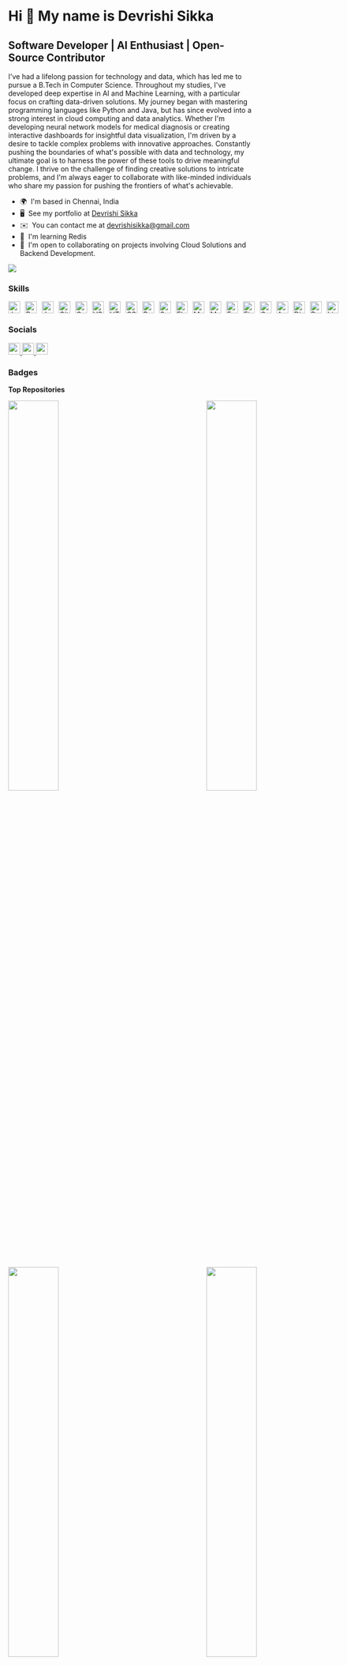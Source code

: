 Hi 👋 My name is Devrishi Sikka
===============================

Software Developer | AI Enthusiast | Open-Source Contributor
------------------------------------------------------------

I've had a lifelong passion for technology and data, which has led me to pursue a B.Tech in Computer Science. Throughout my studies, I've developed deep expertise in AI and Machine Learning, with a particular focus on crafting data-driven solutions. My journey began with mastering programming languages like Python and Java, but has since evolved into a strong interest in cloud computing and data analytics. Whether I'm developing neural network models for medical diagnosis or creating interactive dashboards for insightful data visualization, I'm driven by a desire to tackle complex problems with innovative approaches. Constantly pushing the boundaries of what's possible with data and technology, my ultimate goal is to harness the power of these tools to drive meaningful change. I thrive on the challenge of finding creative solutions to intricate problems, and I'm always eager to collaborate with like-minded individuals who share my passion for pushing the frontiers of what's achievable.

* 🌍  I'm based in Chennai, India
* 🖥️  See my portfolio at [Devrishi Sikka](http://devcodes.me/)
* ✉️  You can contact me at [devrishisikka@gmail.com](mailto:devrishisikka@gmail.com)
* 🧠  I'm learning Redis
* 🤝  I'm open to collaborating on projects involving Cloud Solutions and Backend Development.

<a href="https://www.github.com/DevrishiSikka" target="_blank" rel="noreferrer"><img
src="https://img.shields.io/github/followers/DevrishiSikka?logo=github&style=for-the-badge&color=22c55e&labelColor=000000" /></a>

### Skills


<p align="left" style="display:flex; gap:10px">
<a href="https://developer.mozilla.org/en-US/docs/Web/JavaScript" target="_blank" rel="noreferrer"><img src="https://raw.githubusercontent.com/danielcranney/readme-generator/main/public/icons/skills/javascript-colored.svg" width="24" height="24" alt="JavaScript" /></a><a href="https://www.python.org/" target="_blank" rel="noreferrer"><img src="https://raw.githubusercontent.com/danielcranney/readme-generator/main/public/icons/skills/python-colored.svg" width="24" height="24" alt="Python" /></a><a href="https://www.oracle.com/java/" target="_blank" rel="noreferrer"><img src="https://raw.githubusercontent.com/danielcranney/readme-generator/main/public/icons/skills/java-colored.svg" width="24" height="24" alt="Java" /></a><a href="https://git-scm.com/" target="_blank" rel="noreferrer"><img src="https://raw.githubusercontent.com/danielcranney/readme-generator/main/public/icons/skills/git-colored.svg" width="24" height="24" alt="Git" /></a><a href="https://www.gnu.org/software/bash/" target="_blank" rel="noreferrer"><img src="https://raw.githubusercontent.com/danielcranney/readme-generator/main/public/icons/skills/gnubash.svg" width="24" height="24" alt="GNU Bash" /></a><a href="https://code.visualstudio.com/" target="_blank" rel="noreferrer"><img src="https://raw.githubusercontent.com/danielcranney/readme-generator/main/public/icons/skills/visualstudiocode.svg" width="24" height="24" alt="VS Code" /></a><a href="https://developer.mozilla.org/en-US/docs/Glossary/HTML5" target="_blank" rel="noreferrer"><img src="https://raw.githubusercontent.com/danielcranney/readme-generator/main/public/icons/skills/html5-colored.svg" width="24" height="24" alt="HTML5" /></a><a href="https://www.w3.org/TR/CSS/#css" target="_blank" rel="noreferrer"><img src="https://raw.githubusercontent.com/danielcranney/readme-generator/main/public/icons/skills/css3-colored.svg" width="24" height="24" alt="CSS3" /></a><a href="https://getbootstrap.com/" target="_blank" rel="noreferrer"><img src="https://raw.githubusercontent.com/danielcranney/readme-generator/main/public/icons/skills/bootstrap-colored.svg" width="24" height="24" alt="Bootstrap" /></a><a href="https://sass-lang.com/" target="_blank" rel="noreferrer"><img src="https://raw.githubusercontent.com/danielcranney/readme-generator/main/public/icons/skills/sass-colored.svg" width="24" height="24" alt="Sass" /></a><a href="https://flask.palletsprojects.com/en/2.0.x/" target="_blank" rel="noreferrer"><img src="https://raw.githubusercontent.com/danielcranney/readme-generator/main/public/icons/skills/flask-colored.svg" width="24" height="24" alt="Flask" /></a><a href="https://www.mysql.com/" target="_blank" rel="noreferrer"><img src="https://raw.githubusercontent.com/danielcranney/readme-generator/main/public/icons/skills/mysql-colored.svg" width="24" height="24" alt="MySQL" /></a><a href="https://www.mongodb.com/" target="_blank" rel="noreferrer"><img src="https://raw.githubusercontent.com/danielcranney/readme-generator/main/public/icons/skills/mongodb-colored.svg" width="24" height="24" alt="MongoDB" /></a><a href="https://fastapi.tiangolo.com/" target="_blank" rel="noreferrer"><img src="https://raw.githubusercontent.com/danielcranney/readme-generator/main/public/icons/skills/fastapi-colored.svg" width="24" height="24" alt="Fast API" /></a><a href="https://www.figma.com/" target="_blank" rel="noreferrer"><img src="https://raw.githubusercontent.com/danielcranney/readme-generator/main/public/icons/skills/figma-colored.svg" width="24" height="24" alt="Figma" /></a><a href="https://cloud.google.com/" target="_blank" rel="noreferrer"><img src="https://raw.githubusercontent.com/danielcranney/readme-generator/main/public/icons/skills/googlecloud-colored.svg" width="24" height="24" alt="Google Cloud" /></a><a href="https://aws.amazon.com" target="_blank" rel="noreferrer"><img src="https://raw.githubusercontent.com/danielcranney/readme-generator/main/public/icons/skills/aws-colored.svg" width="24" height="24" alt="Amazon Web Services" /></a><a href="https://www.djangoproject.com/" target="_blank" rel="noreferrer"><img src="https://raw.githubusercontent.com/danielcranney/readme-generator/main/public/icons/skills/django-colored.svg" width="24" height="24" alt="Django" /></a><a href="https://www.docker.com/" target="_blank" rel="noreferrer"><img src="https://raw.githubusercontent.com/danielcranney/readme-generator/main/public/icons/skills/docker-colored.svg" width="24" height="24" alt="Docker" /></a><a href="https://www.linux.org" target="_blank" rel="noreferrer"><img src="https://raw.githubusercontent.com/danielcranney/readme-generator/main/public/icons/skills/linux-colored.svg" width="24" height="24" alt="Linux" /></a>
</p>


### Socials

<p align="left"> <a href="https://www.github.com/DevrishiSikka" target="_blank" rel="noreferrer"> <picture> <source media="(prefers-color-scheme: dark)" srcset="https://raw.githubusercontent.com/danielcranney/readme-generator/main/public/icons/socials/github-dark.svg" /> <source media="(prefers-color-scheme: light)" srcset="https://raw.githubusercontent.com/danielcranney/readme-generator/main/public/icons/socials/github.svg" /> <img src="https://raw.githubusercontent.com/danielcranney/readme-generator/main/public/icons/socials/github.svg" width="24" height="24" /> </picture> </a> <a href="http://www.instagram.com/dev.daas_" target="_blank" rel="noreferrer"> <picture> <source media="(prefers-color-scheme: dark)" srcset="https://raw.githubusercontent.com/danielcranney/readme-generator/main/public/icons/socials/instagram-dark.svg" /> <source media="(prefers-color-scheme: light)" srcset="https://raw.githubusercontent.com/danielcranney/readme-generator/main/public/icons/socials/instagram.svg" /> <img src="https://raw.githubusercontent.com/danielcranney/readme-generator/main/public/icons/socials/instagram.svg" width="24" height="24" /> </picture> </a> <a href="https://www.linkedin.com/in/devrishisikka" target="_blank" rel="noreferrer"> <picture> <source media="(prefers-color-scheme: dark)" srcset="https://raw.githubusercontent.com/danielcranney/readme-generator/main/public/icons/socials/linkedin-dark.svg" /> <source media="(prefers-color-scheme: light)" srcset="https://raw.githubusercontent.com/danielcranney/readme-generator/main/public/icons/socials/linkedin.svg" /> <img src="https://raw.githubusercontent.com/danielcranney/readme-generator/main/public/icons/socials/linkedin.svg" width="24" height="24" /> </picture> </a></p>

### Badges

<b>Top Repositories</b>

<div width="100%" align="center"><a href="https://github.com/DevrishiSikka/HackLink" align="left"><img align="left" width="45%" src="https://github-readme-stats.vercel.app/api/pin/?username=DevrishiSikka&repo=HackLink&title_color=ffffff&text_color=ffffff&icon_color=22c55e&bg_color=000000&hide_border=true&locale=en" /></a><a href="https://github.com/DevrishiSikka/DungeonOfDevelopers-Website" align="right"><img align="right" width="45%" src="https://github-readme-stats.vercel.app/api/pin/?username=DevrishiSikka&repo=DungeonOfDevelopers-Website&title_color=ffffff&text_color=ffffff&icon_color=22c55e&bg_color=000000&hide_border=true&locale=en" /></a></div><br /><br /><br /><br />

<br /><br />

<div width="100%" align="center"><a href="https://github.com/DevrishiSikka/INFYINITE_Backend" align="left"><img align="left" width="45%" src="https://github-readme-stats.vercel.app/api/pin/?username=DevrishiSikka&repo=INFYINITE_Backend&title_color=ffffff&text_color=ffffff&icon_color=22c55e&bg_color=000000&hide_border=true&locale=en" /></a><a href="https://github.com/DevrishiSikka/Portfolio-Website" align="right"><img align="right" width="45%" src="https://github-readme-stats.vercel.app/api/pin/?username=DevrishiSikka&repo=Portfolio-Website&title_color=ffffff&text_color=ffffff&icon_color=22c55e&bg_color=000000&hide_border=true&locale=en" /></a></div>

